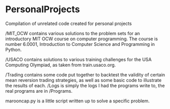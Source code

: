 # PersonalProjects
Compilation of unrelated code created for personal projects

/MIT_OCW contains various solutions to the problem sets for an introductory MIT OCW course on computer programming. The course is number 6.0001, Introduction to Computer Science and Programming in Python. 

/USACO contains solutions to various training challenges for the USA Computing Olympiad, as taken from train.usaco.org. 

/Trading contains some code put together to backtest the validity of certain mean reversion trading strategies, as well as some basic code to illustrate the results of each. 
/Logs is simply the logs I had the programs write to, the real programs are in /Programs. 

marooncap.py is a little script written up to solve a specific problem. 
